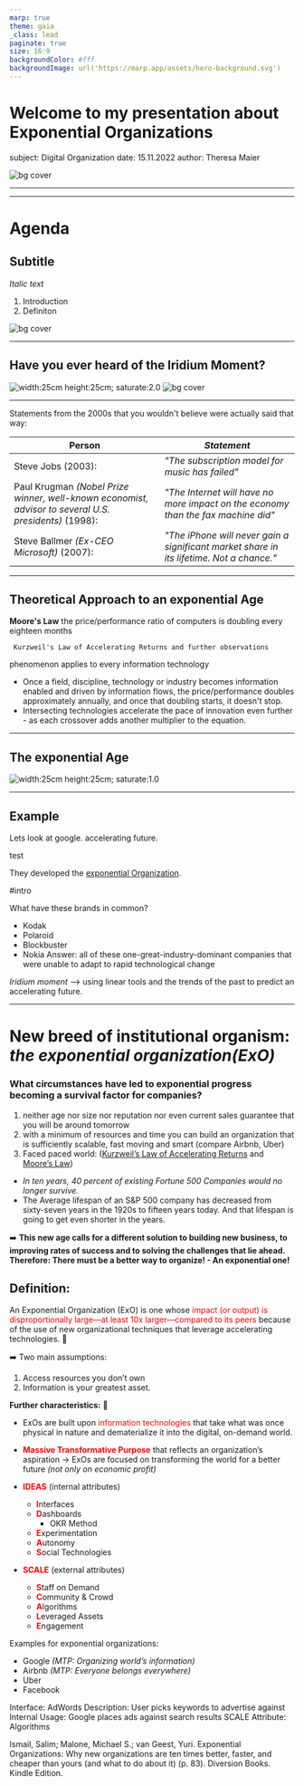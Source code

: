 ```yaml
---
marp: true
theme: gaia
_class: lead
paginate: true
size: 16:9
backgroundColor: #fff
backgroundImage: url('https://marp.app/assets/hero-background.svg')
---
```


# Welcome to my presentation about Exponential Organizations

subject: Digital Organization
date: 15.11.2022
author: Theresa Maier

![bg cover](Background_16.9.jpg)

---


---
# Agenda
## Subtitle
*Italic text*
1. Introduction
2. Definiton

![bg cover](Background_16.9.jpg)

---
## Have you ever heard of the Iridium Moment? 
![width:25cm height:25cm; saturate:2.0](Iridium_Google_ExO-16.9.jpg)
![bg cover](Background_16.9.jpg)


---
Statements from the 2000s that you wouldn't believe were actually said that way:

 | Person| *Statement*|
 |--------------------------------------------------------------|-----------------| 
  | Steve Jobs (2003): | *"The subscription model for music has failed"*|
 | Paul Krugman *(Nobel Prize winner, well-known economist, advisor to several U.S. presidents)* (1998): | *"The Internet will have no more impact on the economy than the fax machine did"* | 
 |Steve Ballmer *(Ex-CEO Microsoft)* (2007):| *"The iPhone will never gain a significant market share in its lifetime. Not a chance."*|

 ---
## Theoretical Approach to an exponential Age

 **Moore's Law** the price/performance ratio of computers is doubling every eighteen months

     Kurzweil's Law of Accelerating Returns and further observations
phenomenon applies to every information technology </sub>
- Once a field, discipline, technology or industry becomes information enabled and driven by information flows, the price/performance doubles approximately annually, and once that doubling starts, it doesn't stop.
- Intersecting technologies accelerate the pace of innovation even further - as each crossover adds another multiplier to the equation. 
---
## The exponential Age 
![width:25cm height:25cm; saturate:1.0](New_Age.jpg)

---
## Example
Lets look at google.
accelerating future.
<!--fit--> test

They developed the [exponential Organization](https://www.entrepreneur.com/growing-a-business/what-is-an-exponential-organization/341439).

#intro

What have these brands in common? 
- Kodak
- Polaroid
- Blockbuster
- Nokia
Answer: all of these one-great-industry-dominant companies that were unable to adapt to rapid technological change 

*Iridium moment* --> using linear tools and the trends of the past to predict an accelerating future.
<!--fit-->
---

# New breed of institutional organism: *the exponential organization(ExO)*

### What circumstances have led to exponential progress becoming a survival factor for companies? 
1. neither age nor size nor reputation nor even current sales guarantee that you will be around tomorrow
2. with a minimum of resources and time you can build an organization that is sufficiently scalable, fast moving and smart (compare Airbnb, Uber)
3. Faced paced world: ([Kurzweil’s Law of Accelerating Returns](https://www.kurzweilai.net/the-law-of-accelerating-returns) and [Moore’s Law](https://www.synopsys.com/glossary/what-is-moores-law.html))
- *In ten years, 40 percent of existing Fortune 500 Companies would no longer survive.*
- The Average lifespan of an S&P 500 company has decreased from sixty-seven years in the 1920s to fifteen years today. And that lifespan is going to get even shorter in the years.

:arrow_right: **This new age calls for a different solution to building new business, to improving rates of success and to solving the challenges that lie ahead.
 Therefore: There must be a better way to organize! - An exponential one!**

## Definition:
An Exponential Organization (ExO) is one whose <span style="color:red">impact (or output) is disproportionally large—at least 10x larger—compared to its peers</span> because of the use of new organizational techniques that leverage accelerating technologies. :rocket:

 :arrow_right: Two main assumptions: 
 1. Access resources you don’t own
 2. Information is your greatest asset.

**Further characteristics:** :rocket:
- ExOs are built upon <span style="color:red">information technologies</span> that take what was once physical in nature and dematerialize it into the digital, on-demand world.

- <span style="color:red">**Massive Transformative Purpose**</span> that reflects an organization’s aspiration -> ExOs are focused on transforming the world for a better future *(not only on economic profit)*
- <span style="color:red">**IDEAS**</span> (internal attributes) 
    * <span style="color:red">**I**</span>nterfaces
    * <span style="color:red">**D**</span>ashboards 
        * OKR Method
    * <span style="color:red">**E**</span>xperimentation
    * <span style="color:red">**A**</span>utonomy
    * <span style="color:red">**S**</span>ocial Technologies
- <span style="color:red">**SCALE**</span> (external attributes)
    * <span style="color:red">**S**</span>taff on Demand
    * <span style="color:red">**C**</span>ommunity & Crowd
    * <span style="color:red">**A**</span>lgorithms
    * <span style="color:red">**L**</span>everaged Assets
    * <span style="color:red">**E**</span>ngagement



Examples for exponential organizations: 
- Google *(MTP: Organizing world’s information)*
- Airbnb *(MTP: Everyone belongs everywhere)*
- Uber
- Facebook 


Interface: AdWords
Description: User picks keywords to advertise against
Internal Usage: Google places ads against search results 
SCALE Attribute: Algorithms 

Ismail, Salim; Malone, Michael S.; van Geest, Yuri. Exponential Organizations: Why new organizations are ten times better, faster, and cheaper than yours (and what to do about it) (p. 83). Diversion Books. Kindle Edition. 